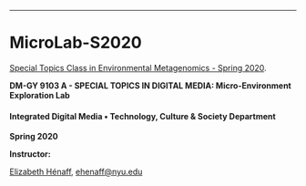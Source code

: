 

___
# MicroLab-S2020
[Special Topics Class in Environmental Metagenomics - Spring 2020](https://idmnyu.github.io/MicroLab-S2019/). 

**DM-GY 9103 A - SPECIAL TOPICS IN DIGITAL MEDIA: Micro-Environment Exploration Lab**



#### **Integrated Digital Media • Technology, Culture & Society Department**

**Spring 2020**



**Instructor:**

[Elizabeth Hénaff](http://elizabeth-henaff.net), ehenaff@nyu.edu

